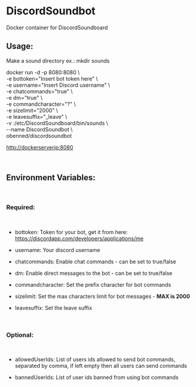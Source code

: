 DiscordSoundbot
======================

Docker container for DiscordSoundboard
 

Usage:
------

Make a sound directory ex.: mkdir sounds

docker run -d -p 8080:8080 \\  
-e bottoken="Insert bot token here" \\  
-e username="Insert Discord username" \\  
-e chatcommands="true" \\  
-e dm="true" \\  
-e commandcharacter="?" \\  
-e sizelimit="2000" \\  
-e leavesuffix="_leave" \\  
-v <full path to sunds directory>:/etc/DiscordSoundboard/bin/sounds \\  
--name DiscordSoundbot \\  
obenned/discordsoundbot
 

<http://dockerserverip:8080>

 

Environment Variables:
----------------------

 

### Required:

 

-   bottoken: Token for your bot, get it from here:
    <https://discordapp.com/developers/applications/me>

-   username: Your discord username

-   chatcommands: Enable chat commands - can be set to true/false

-   dm: Enable direct messages to the bot - can be set to true/false

-   commandcharacter: Set the prefix character for bot commands

-   sizelimit: Set the max characters limit for bot messages - **MAX is 2000**

-   leavesuffix: Set the leave suffix

 

### Optional:

 

-   allowedUserIds: List of users ids allowed to send bot commands, separated by
    comma, if left empty then all users can send commands

-   bannedUserIds: List of user ids banned from using bot commands
